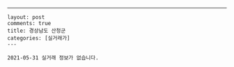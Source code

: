 ---
    layout: post
    comments: true
    title: 경상남도 산청군
    categories: [실거래가]
    ---

    2021-05-31 실거래 정보가 없습니다.

    